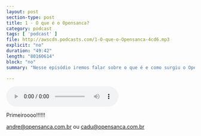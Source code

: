 ```yaml
---
layout: post
section-type: post
title: 1 - O que é o Opensanca?
category: podcast
tags: [ 'podcast' ]
file: http://awscdn.podcasts.com/1-O-que-o-Opensanca-4cd6.mp3
explicit: "no"
duration: "49:42"
length: "80160614"
block: "no"
summary: "Nesse episódio iremos falar sobre o que é e como surgiu o OpenSanca"

---
```


<audio preload="auto" controls>
  <source src="https://s3-us-west-2.amazonaws.com/opensanca-podcast/%231-podcast-opensanca-220-260-kpbs.mp3" type="audio/mpeg">
</audio>

Primeiroooo!!!!!!

andre@opensanca.com.br ou cadu@opensanca.com.br

